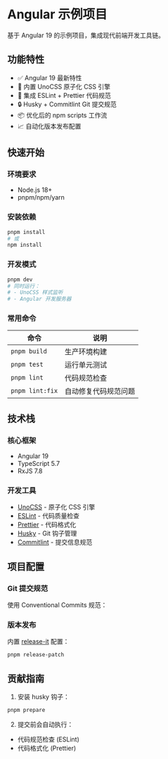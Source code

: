 # Angular 示例项目

基于 Angular 19 的示例项目，集成现代前端开发工具链。

## 功能特性

- ✅ Angular 19 最新特性
- 🚀 内置 UnoCSS 原子化 CSS 引擎
- 🔧 集成 ESLint + Prettier 代码规范
- 🔒 Husky + Commitlint Git 提交规范
- 📦 优化后的 npm scripts 工作流
- 📈 自动化版本发布配置

## 快速开始

### 环境要求
- Node.js 18+
- pnpm/npm/yarn

### 安装依赖
```bash
pnpm install
# 或
npm install
```

### 开发模式
```bash
pnpm dev
# 同时运行：
# - UnoCSS 样式监听
# - Angular 开发服务器
```

### 常用命令
| 命令              | 说明                  |
|-------------------|---------------------|
| `pnpm build`      | 生产环境构建           |
| `pnpm test`       | 运行单元测试           |
| `pnpm lint`       | 代码规范检查           |
| `pnpm lint:fix`   | 自动修复代码规范问题    |

## 技术栈

### 核心框架
- Angular 19
- TypeScript 5.7
- RxJS 7.8

### 开发工具
- [UnoCSS](https://unocss.dev/) - 原子化 CSS 引擎
- [ESLint](https://eslint.org/) - 代码质量检查
- [Prettier](https://prettier.io/) - 代码格式化
- [Husky](https://typicode.github.io/husky/) - Git 钩子管理
- [Commitlint](https://commitlint.js.org/) - 提交信息规范

## 项目配置

### Git 提交规范
使用 Conventional Commits 规范：

### 版本发布
内置 [release-it](https://github.com/release-it/release-it) 配置：
```bash
pnpm release-patch
```

## 贡献指南
1. 安装 husky 钩子：
```bash
pnpm prepare
```
2. 提交前会自动执行：
- 代码规范检查 (ESLint)
- 代码格式化 (Prettier)
